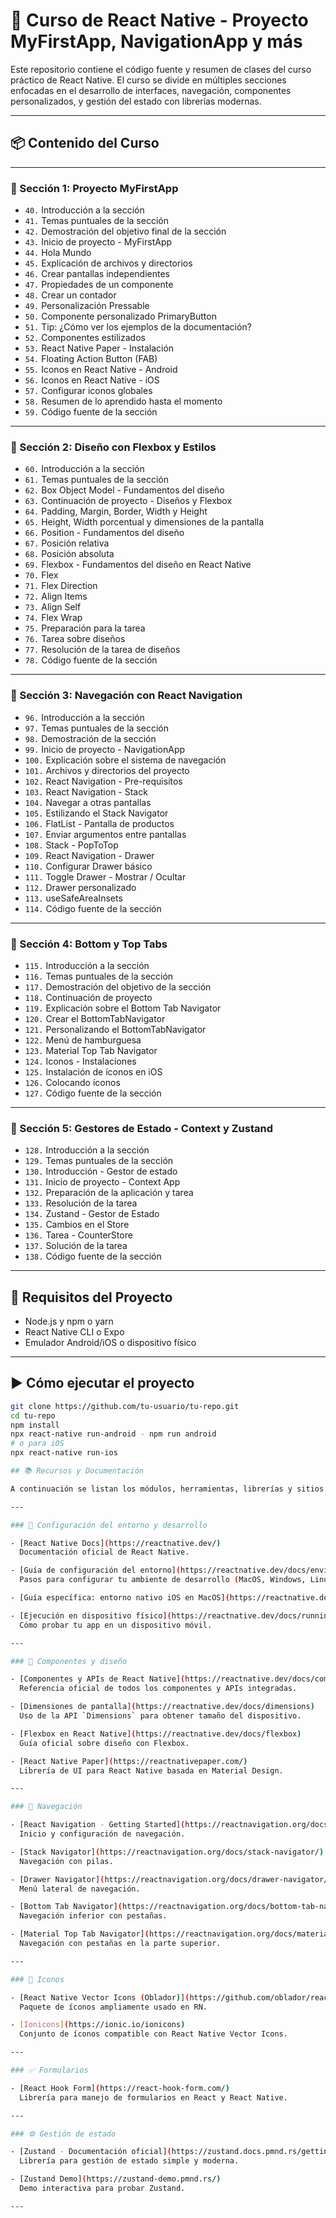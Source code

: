 # 📱 Curso de React Native - Proyecto MyFirstApp, NavigationApp y más

Este repositorio contiene el código fuente y resumen de clases del curso práctico de React Native. El curso se divide en múltiples secciones enfocadas en el desarrollo de interfaces, navegación, componentes personalizados, y gestión del estado con librerías modernas.

---

## 📦 Contenido del Curso

---

### 🔹 Sección 1: Proyecto MyFirstApp

- `40.` Introducción a la sección  
- `41.` Temas puntuales de la sección  
- `42.` Demostración del objetivo final de la sección  
- `43.` Inicio de proyecto - MyFirstApp  
- `44.` Hola Mundo  
- `45.` Explicación de archivos y directorios  
- `46.` Crear pantallas independientes  
- `47.` Propiedades de un componente  
- `48.` Crear un contador  
- `49.` Personalización Pressable  
- `50.` Componente personalizado PrimaryButton  
- `51.` Tip: ¿Cómo ver los ejemplos de la documentación?  
- `52.` Componentes estilizados  
- `53.` React Native Paper - Instalación  
- `54.` Floating Action Button (FAB)  
- `55.` Iconos en React Native - Android  
- `56.` Iconos en React Native - iOS  
- `57.` Configurar iconos globales  
- `58.` Resumen de lo aprendido hasta el momento  
- `59.` Código fuente de la sección  

---

### 🔹 Sección 2: Diseño con Flexbox y Estilos

- `60.` Introducción a la sección  
- `61.` Temas puntuales de la sección  
- `62.` Box Object Model - Fundamentos del diseño  
- `63.` Continuación de proyecto - Diseños y Flexbox  
- `64.` Padding, Margin, Border, Width y Height  
- `65.` Height, Width porcentual y dimensiones de la pantalla  
- `66.` Position - Fundamentos del diseño  
- `67.` Posición relativa  
- `68.` Posición absoluta  
- `69.` Flexbox - Fundamentos del diseño en React Native  
- `70.` Flex  
- `71.` Flex Direction  
- `72.` Align Items  
- `73.` Align Self  
- `74.` Flex Wrap  
- `75.` Preparación para la tarea  
- `76.` Tarea sobre diseños  
- `77.` Resolución de la tarea de diseños  
- `78.` Código fuente de la sección  

---

### 🔹 Sección 3: Navegación con React Navigation

- `96.` Introducción a la sección  
- `97.` Temas puntuales de la sección  
- `98.` Demostración de la sección  
- `99.` Inicio de proyecto - NavigationApp  
- `100.` Explicación sobre el sistema de navegación  
- `101.` Archivos y directorios del proyecto  
- `102.` React Navigation - Pre-requisitos  
- `103.` React Navigation - Stack  
- `104.` Navegar a otras pantallas  
- `105.` Estilizando el Stack Navigator  
- `106.` FlatList - Pantalla de productos  
- `107.` Enviar argumentos entre pantallas  
- `108.` Stack - PopToTop  
- `109.` React Navigation - Drawer  
- `110.` Configurar Drawer básico  
- `111.` Toggle Drawer - Mostrar / Ocultar  
- `112.` Drawer personalizado  
- `113.` useSafeAreaInsets  
- `114.` Código fuente de la sección  

---

### 🔹 Sección 4: Bottom y Top Tabs

- `115.` Introducción a la sección  
- `116.` Temas puntuales de la sección  
- `117.` Demostración del objetivo de la sección  
- `118.` Continuación de proyecto  
- `119.` Explicación sobre el Bottom Tab Navigator  
- `120.` Crear el BottomTabNavigator  
- `121.` Personalizando el BottomTabNavigator  
- `122.` Menú de hamburguesa  
- `123.` Material Top Tab Navigator  
- `124.` Iconos - Instalaciones  
- `125.` Instalación de íconos en iOS  
- `126.` Colocando íconos  
- `127.` Código fuente de la sección  

---

### 🔹 Sección 5: Gestores de Estado - Context y Zustand

- `128.` Introducción a la sección  
- `129.` Temas puntuales de la sección  
- `130.` Introducción - Gestor de estado  
- `131.` Inicio de proyecto - Context App  
- `132.` Preparación de la aplicación y tarea  
- `133.` Resolución de la tarea  
- `134.` Zustand - Gestor de Estado  
- `135.` Cambios en el Store  
- `136.` Tarea - CounterStore  
- `137.` Solución de la tarea  
- `138.` Código fuente de la sección  

---

## 🚀 Requisitos del Proyecto

- Node.js y npm o yarn
- React Native CLI o Expo
- Emulador Android/iOS o dispositivo físico

---

## ▶️ Cómo ejecutar el proyecto

```bash
git clone https://github.com/tu-usuario/tu-repo.git
cd tu-repo
npm install
npx react-native run-android - npm run android
# o para iOS
npx react-native run-ios

## 📚 Recursos y Documentación

A continuación se listan los módulos, herramientas, librerías y sitios oficiales utilizados como referencia a lo largo del curso:

---

### 🔧 Configuración del entorno y desarrollo

- [React Native Docs](https://reactnative.dev/)  
  Documentación oficial de React Native.

- [Guía de configuración del entorno](https://reactnative.dev/docs/environment-setup)  
  Pasos para configurar tu ambiente de desarrollo (MacOS, Windows, Linux).

- [Guía específica: entorno nativo iOS en MacOS](https://reactnative.dev/docs/environment-setup?guide=native&os=macos&platform=ios)

- [Ejecución en dispositivo físico](https://reactnative.dev/docs/running-on-device)  
  Cómo probar tu app en un dispositivo móvil.

---

### 🧱 Componentes y diseño

- [Componentes y APIs de React Native](https://reactnative.dev/docs/components-and-apis)  
  Referencia oficial de todos los componentes y APIs integradas.

- [Dimensiones de pantalla](https://reactnative.dev/docs/dimensions)  
  Uso de la API `Dimensions` para obtener tamaño del dispositivo.

- [Flexbox en React Native](https://reactnative.dev/docs/flexbox)  
  Guía oficial sobre diseño con Flexbox.

- [React Native Paper](https://reactnativepaper.com/)  
  Librería de UI para React Native basada en Material Design.

---

### 🧭 Navegación

- [React Navigation - Getting Started](https://reactnavigation.org/docs/getting-started/)  
  Inicio y configuración de navegación.

- [Stack Navigator](https://reactnavigation.org/docs/stack-navigator/)  
  Navegación con pilas.

- [Drawer Navigator](https://reactnavigation.org/docs/drawer-navigator/)  
  Menú lateral de navegación.

- [Bottom Tab Navigator](https://reactnavigation.org/docs/bottom-tab-navigator/)  
  Navegación inferior con pestañas.

- [Material Top Tab Navigator](https://reactnavigation.org/docs/material-top-tab-navigator/)  
  Navegación con pestañas en la parte superior.

---

### 🎨 Iconos

- [React Native Vector Icons (Oblador)](https://github.com/oblador/react-native-vector-icons)  
  Paquete de íconos ampliamente usado en RN.

- [Ionicons](https://ionic.io/ionicons)  
  Conjunto de íconos compatible con React Native Vector Icons.

---

### ✅ Formularios

- [React Hook Form](https://react-hook-form.com/)  
  Librería para manejo de formularios en React y React Native.

---

### ⚙️ Gestión de estado

- [Zustand - Documentación oficial](https://zustand.docs.pmnd.rs/getting-started/introduction)  
  Librería para gestión de estado simple y moderna.

- [Zustand Demo](https://zustand-demo.pmnd.rs/)  
  Demo interactiva para probar Zustand.

---

